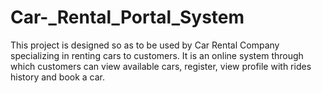 # Car-_Rental_Portal_System
This project is designed so as to be used by Car Rental Company specializing in  renting cars to customers. It is an online system through which customers can view available cars, register, view  profile with rides history and book a car.
